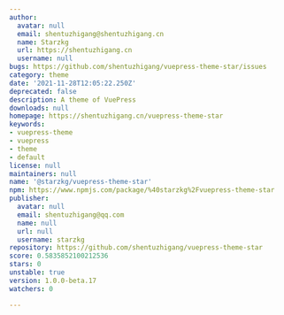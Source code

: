 ```yaml
---
author:
  avatar: null
  email: shentuzhigang@shentuzhigang.cn
  name: Starzkg
  url: https://shentuzhigang.cn
  username: null
bugs: https://github.com/shentuzhigang/vuepress-theme-star/issues
category: theme
date: '2021-11-28T12:05:22.250Z'
deprecated: false
description: A theme of VuePress
downloads: null
homepage: https://shentuzhigang.cn/vuepress-theme-star
keywords:
- vuepress-theme
- vuepress
- theme
- default
license: null
maintainers: null
name: '@starzkg/vuepress-theme-star'
npm: https://www.npmjs.com/package/%40starzkg%2Fvuepress-theme-star
publisher:
  avatar: null
  email: shentuzhigang@qq.com
  name: null
  url: null
  username: starzkg
repository: https://github.com/shentuzhigang/vuepress-theme-star
score: 0.5835852100212536
stars: 0
unstable: true
version: 1.0.0-beta.17
watchers: 0

---
```


